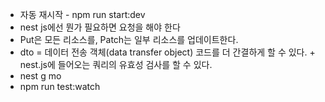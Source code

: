 - 자동 재시작 - npm run start:dev
- nest js에선 뭔가 필요하면 요청을 해야 한다
- Put은 모든 리소스를, Patch는 일부 리소스를 업데이트한다.
- dto = 데이터 전송 객체(data transfer object) 코드를 더 간결하게 할 수 있다. + nest.js에 들어오는 쿼리의 유효성 검사를 할 수 있다.
- nest g mo
- npm run test:watch